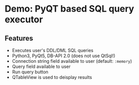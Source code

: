 # Demo: PyQT based SQL query executor

## Features
* Executes user's DDL/DML SQL queries 
* Python3, PyQt5, DB-API 2.0 (does not use QtSql!)
* Connection string field available to user (default: `:memory`)
* Query field available to user
* Run query button
* QTableView is used to deisplay results

